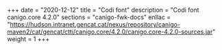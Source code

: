+++
date        = "2020-12-12"
title       = "Codi font"
description = "Codi font canigo.core 4.2.0"
sections    = "canigo-fwk-docs"
enllac		= "https://hudson.intranet.gencat.cat/nexus/repository/canigo-maven2/cat/gencat/ctti/canigo.core/4.2.0/canigo.core-4.2.0-sources.jar"
weight		= 1
+++
